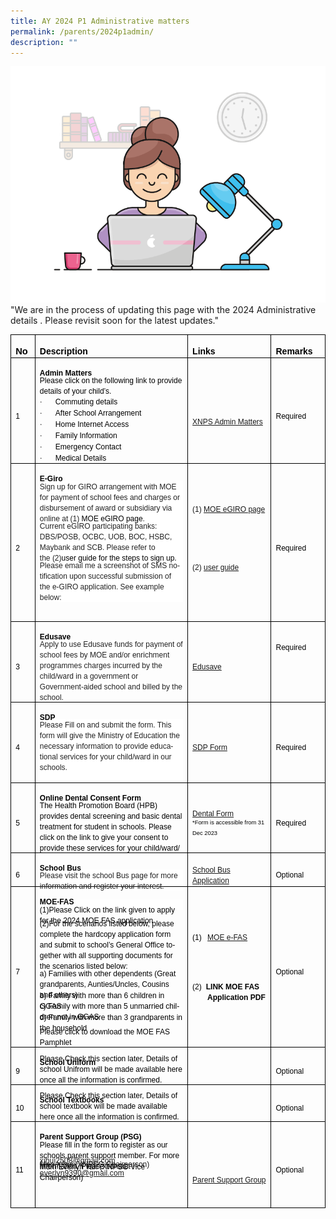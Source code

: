 ```yaml
---
title: AY 2024 P1 Administrative matters
permalink: /parents/2024p1admin/
description: ""
---
```

![](/images/working.gif)
"We are in the process of updating this page with the 2024 Administrative details . Please revisit soon for the latest updates."

<table class="MsoTableGrid" border="1" cellspacing="0" cellpadding="0" style="border-collapse:collapse;mso-table-layout-alt:fixed;border:none;
 mso-border-alt:solid windowtext .5pt;mso-yfti-tbllook:1184;mso-padding-alt:
 0cm 5.4pt 0cm 5.4pt"><tbody><tr style="mso-yfti-irow:0;mso-yfti-firstrow:yes;height:26.95pt"><td width="37" style="width:28.05pt;border:solid windowtext 1.0pt;mso-border-alt:
  solid windowtext .5pt;padding:0cm 5.4pt 0cm 5.4pt;height:26.95pt"><p class="MsoNormal" style="margin-bottom:0cm;line-height:normal"><b><span lang="EN-SG" style="font-size:11.0pt;font-family:&quot;Century Gothic&quot;,sans-serif;
  color:black;mso-themecolor:text1;mso-ansi-language:EN-SG">No</span></b></p></td><td width="580" style="width:434.85pt;border:solid windowtext 1.0pt;border-left:
  none;mso-border-left-alt:solid windowtext .5pt;mso-border-alt:solid windowtext .5pt;
  padding:0cm 5.4pt 0cm 5.4pt;height:26.95pt"><p class="MsoNormal" style="margin-bottom:0cm;line-height:normal"><b><span lang="EN-SG" style="font-family:&quot;Century Gothic&quot;,sans-serif;color:black;
  mso-themecolor:text1;mso-ansi-language:EN-SG">Description</span></b></p></td><td width="225" style="width:169.1pt;border:solid windowtext 1.0pt;border-left:
  none;mso-border-left-alt:solid windowtext .5pt;mso-border-alt:solid windowtext .5pt;
  padding:0cm 5.4pt 0cm 5.4pt;height:26.95pt"><p class="MsoNormal" style="margin-bottom:0cm;line-height:normal"><b><span lang="EN-SG" style="font-family:&quot;Century Gothic&quot;,sans-serif;color:black;
  mso-themecolor:text1;mso-ansi-language:EN-SG">Links</span></b></p></td><td width="117" style="width:87.5pt;border:solid windowtext 1.0pt;border-left:
  none;mso-border-left-alt:solid windowtext .5pt;mso-border-alt:solid windowtext .5pt;
  padding:0cm 5.4pt 0cm 5.4pt;height:26.95pt"><p class="MsoNormal" style="margin-bottom:0cm;line-height:normal"><b><span lang="EN-SG" style="font-family:&quot;Century Gothic&quot;,sans-serif;color:black;
  mso-themecolor:text1;mso-ansi-language:EN-SG">Remarks</span></b></p></td></tr><tr style="mso-yfti-irow:1;height:27.9pt"><td width="37" style="width:28.05pt;border:solid windowtext 1.0pt;border-top:
  none;mso-border-top-alt:solid windowtext .5pt;mso-border-alt:solid windowtext .5pt;
  padding:0cm 5.4pt 0cm 5.4pt;height:27.9pt"><p class="MsoNormal" style="margin-bottom:0cm;line-height:normal"><span lang="EN-SG" style="font-size:9.0pt;font-family:&quot;Century Gothic&quot;,sans-serif;
  color:black;mso-themecolor:text1;mso-ansi-language:EN-SG">1</span></p></td><td width="580" style="width:434.85pt;border-top:none;border-left:none;
  border-bottom:solid windowtext 1.0pt;border-right:solid windowtext 1.0pt;
  mso-border-top-alt:solid windowtext .5pt;mso-border-left-alt:solid windowtext .5pt;
  mso-border-alt:solid windowtext .5pt;padding:0cm 5.4pt 0cm 5.4pt;height:27.9pt"><p class="MsoNormal" style="margin-bottom:-0.5cm;line-height:normal"><b><span lang="EN-SG" style="font-size:9.0pt;font-family:&quot;Century Gothic&quot;,sans-serif;
  color:black;mso-themecolor:text1;mso-ansi-language:EN-SG">Admin Matters</span></b></p><p class="MsoNormal" style="margin-bottom:0cm;line-height:normal"><span lang="EN-SG" style="font-size:9.0pt;font-family:&quot;Century Gothic&quot;,sans-serif;
  color:black;mso-themecolor:text1;mso-ansi-language:EN-SG">Please click on the following link to provide details of your child’s.</span></p><p class="MsoListParagraphCxSpFirst" style="margin-top:0cm;margin-right:0cm;
  margin-bottom:0cm;margin-left:18.0pt;mso-add-space:auto;text-indent:-18.0pt;
  line-height:normal;mso-list:l1 level1 lfo2"><span lang="EN-SG" style="font-size:9.0pt;font-family:Symbol;mso-fareast-font-family:
  Symbol;mso-bidi-font-family:Symbol;color:black;mso-themecolor:text1;
  mso-ansi-language:EN-SG"><span style="mso-list:Ignore">·<span style="font:7.0pt &quot;Times New Roman&quot;">&nbsp;&nbsp;&nbsp;&nbsp;&nbsp;&nbsp;&nbsp;&nbsp; </span></span></span><span lang="EN-SG" style="font-size:9.0pt;
  font-family:&quot;Century Gothic&quot;,sans-serif;color:black;mso-themecolor:text1;
  mso-ansi-language:EN-SG">Commuting details</span></p><p class="MsoListParagraphCxSpMiddle" style="margin-top:0cm;margin-right:0cm;
  margin-bottom:0cm;margin-left:18.0pt;mso-add-space:auto;text-indent:-18.0pt;
  line-height:normal;mso-list:l1 level1 lfo2"><span lang="EN-SG" style="font-size:9.0pt;font-family:Symbol;mso-fareast-font-family:
  Symbol;mso-bidi-font-family:Symbol;color:black;mso-themecolor:text1;
  mso-ansi-language:EN-SG"><span style="mso-list:Ignore">·<span style="font:7.0pt &quot;Times New Roman&quot;">&nbsp;&nbsp;&nbsp;&nbsp;&nbsp;&nbsp;&nbsp;&nbsp; </span></span></span><span lang="EN-SG" style="font-size:9.0pt;
  font-family:&quot;Century Gothic&quot;,sans-serif;color:black;mso-themecolor:text1;
  mso-ansi-language:EN-SG">After School Arrangement</span></p><p class="MsoListParagraphCxSpMiddle" style="margin-top:0cm;margin-right:0cm;
  margin-bottom:0cm;margin-left:18.0pt;mso-add-space:auto;text-indent:-18.0pt;
  line-height:normal;mso-list:l1 level1 lfo2"><span lang="EN-SG" style="font-size:9.0pt;font-family:Symbol;mso-fareast-font-family:
  Symbol;mso-bidi-font-family:Symbol;color:black;mso-themecolor:text1;
  mso-ansi-language:EN-SG"><span style="mso-list:Ignore">·<span style="font:7.0pt &quot;Times New Roman&quot;">&nbsp;&nbsp;&nbsp;&nbsp;&nbsp;&nbsp;&nbsp;&nbsp; </span></span></span><span lang="EN-SG" style="font-size:9.0pt;
  font-family:&quot;Century Gothic&quot;,sans-serif;color:black;mso-themecolor:text1;
  mso-ansi-language:EN-SG">Home Internet Access</span></p><p class="MsoListParagraphCxSpMiddle" style="margin-top:0cm;margin-right:0cm;
  margin-bottom:0cm;margin-left:18.0pt;mso-add-space:auto;text-indent:-18.0pt;
  line-height:normal;mso-list:l1 level1 lfo2"><span lang="EN-SG" style="font-size:9.0pt;font-family:Symbol;mso-fareast-font-family:
  Symbol;mso-bidi-font-family:Symbol;color:black;mso-themecolor:text1;
  mso-ansi-language:EN-SG"><span style="mso-list:Ignore">·<span style="font:7.0pt &quot;Times New Roman&quot;">&nbsp;&nbsp;&nbsp;&nbsp;&nbsp;&nbsp;&nbsp;&nbsp; </span></span></span><span lang="EN-SG" style="font-size:9.0pt;
  font-family:&quot;Century Gothic&quot;,sans-serif;color:black;mso-themecolor:text1;
  mso-ansi-language:EN-SG">Family Information</span></p><p class="MsoListParagraphCxSpMiddle" style="margin-top:0cm;margin-right:0cm;
  margin-bottom:0cm;margin-left:18.0pt;mso-add-space:auto;text-indent:-18.0pt;
  line-height:normal;mso-list:l1 level1 lfo2"><span lang="EN-SG" style="font-size:9.0pt;font-family:Symbol;mso-fareast-font-family:
  Symbol;mso-bidi-font-family:Symbol;color:black;mso-themecolor:text1;
  mso-ansi-language:EN-SG"><span style="mso-list:Ignore">·<span style="font:7.0pt &quot;Times New Roman&quot;">&nbsp;&nbsp;&nbsp;&nbsp;&nbsp;&nbsp;&nbsp;&nbsp; </span></span></span><span lang="EN-SG" style="font-size:9.0pt;
  font-family:&quot;Century Gothic&quot;,sans-serif;color:black;mso-themecolor:text1;
  mso-ansi-language:EN-SG">Emergency Contact</span></p><p class="MsoListParagraphCxSpLast" style="margin-top:0cm;margin-right:0cm;
  margin-bottom:0cm;margin-left:18.0pt;mso-add-space:auto;text-indent:-18.0pt;
  line-height:normal;mso-list:l1 level1 lfo2"><span lang="EN-SG" style="font-size:9.0pt;font-family:Symbol;mso-fareast-font-family:
  Symbol;mso-bidi-font-family:Symbol;color:black;mso-themecolor:text1;
  mso-ansi-language:EN-SG;mso-bidi-font-weight:bold"><span style="mso-list:
  Ignore">·<span style="font:7.0pt &quot;Times New Roman&quot;">&nbsp;&nbsp;&nbsp;&nbsp;&nbsp;&nbsp;&nbsp;&nbsp; </span></span></span><span lang="EN-SG" style="font-size:9.0pt;
  font-family:&quot;Century Gothic&quot;,sans-serif;color:black;mso-themecolor:text1;
  mso-ansi-language:EN-SG">Medical Details<b></b></span></p></td><td width="225" style="width:169.1pt;border-top:none;border-left:none;
  border-bottom:solid windowtext 1.0pt;border-right:solid windowtext 1.0pt;
  mso-border-top-alt:solid windowtext .5pt;mso-border-left-alt:solid windowtext .5pt;
  mso-border-alt:solid windowtext .5pt;padding:0cm 5.4pt 0cm 5.4pt;height:27.9pt"><p class="MsoNormal" style="margin-bottom:-0.5cm;line-height:normal"><span style="font-size:9.0pt;font-family:&quot;Century Gothic&quot;,sans-serif"><a href="https://go.gov.sg/xnpsdataform2024">XNPS Admin Matters</a></span></p></td><td width="117" style="width:87.5pt;border-top:none;border-left:none;
  border-bottom:solid windowtext 1.0pt;border-right:solid windowtext 1.0pt;
  mso-border-top-alt:solid windowtext .5pt;mso-border-left-alt:solid windowtext .5pt;
  mso-border-alt:solid windowtext .5pt;padding:0cm 5.4pt 0cm 5.4pt;height:27.9pt"><p class="MsoNormal" style="margin-bottom:0cm;line-height:normal"><span lang="EN-SG" style="font-size:9.0pt;font-family:&quot;Century Gothic&quot;,sans-serif;
  color:black;mso-themecolor:text1;mso-ansi-language:EN-SG">Required</span></p></td></tr><tr style="mso-yfti-irow:2;height:27.9pt"><td width="37" style="width:28.05pt;border:solid windowtext 1.0pt;border-top:
  none;mso-border-top-alt:solid windowtext .5pt;mso-border-alt:solid windowtext .5pt;
  padding:0cm 5.4pt 0cm 5.4pt;height:27.9pt"><p class="MsoNormal" style="margin-bottom:0cm;line-height:normal"><span lang="EN-SG" style="font-size:9.0pt;font-family:&quot;Century Gothic&quot;,sans-serif;
  color:black;mso-themecolor:text1;mso-ansi-language:EN-SG">2</span></p></td><td width="580" style="width:434.85pt;border-top:none;border-left:none;
  border-bottom:solid windowtext 1.0pt;border-right:solid windowtext 1.0pt;
  mso-border-top-alt:solid windowtext .5pt;mso-border-left-alt:solid windowtext .5pt;
  mso-border-alt:solid windowtext .5pt;padding:0cm 5.4pt 0cm 5.4pt;height:27.9pt"><p class="MsoNormal" style="margin-bottom:-0.5cm;line-height:normal"><b><span lang="EN-SG" style="font-size:9.0pt;font-family:&quot;Century Gothic&quot;,sans-serif;
  color:black;mso-themecolor:text1;mso-ansi-language:EN-SG">E-Giro</span></b></p><p class="MsoNormal" style="margin-bottom:-0.5cm;line-height:normal;background:
  white"><span lang="EN-SG" style="font-size:9.0pt;font-family:&quot;Century Gothic&quot;,sans-serif;
  mso-bidi-font-family:Calibri;color:#222222;mso-ansi-language:EN-SG">Sign up for GIRO arrangement with MOE for payment of school fees and charges or disbursement of award or subsidiary via online at (1)&nbsp;</span><span lang="EN-SG" style="font-size:9.0pt;font-family:&quot;Century Gothic&quot;,sans-serif;
  mso-bidi-font-family:Calibri;color:black;mso-color-alt:windowtext;mso-ansi-language:
  EN-SG">MOE eGIRO page</span><span lang="EN-SG" style="font-size:9.0pt;
  font-family:&quot;Century Gothic&quot;,sans-serif;mso-bidi-font-family:Calibri;
  color:#222222;mso-ansi-language:EN-SG">.</span><span style="font-size:9.0pt;
  font-family:&quot;Century Gothic&quot;,sans-serif;mso-bidi-font-family:Calibri;
  color:#222222"></span></p><p class="MsoNormal" style="margin-bottom:-0.5cm;line-height:normal;background:
  white"><span lang="EN-SG" style="font-size:9.0pt;font-family:&quot;Century Gothic&quot;,sans-serif;
  mso-bidi-font-family:Calibri;color:#222222;mso-ansi-language:EN-SG">Current eGIRO participating banks: DBS/POSB, OCBC, UOB, BOC, HSBC, Maybank and SCB. Please refer to the&nbsp;(2)</span><span lang="EN-SG" style="font-size:9.0pt;
  font-family:&quot;Century Gothic&quot;,sans-serif;mso-bidi-font-family:Calibri;
  color:black;mso-color-alt:windowtext;mso-ansi-language:EN-SG">user guide</span><span lang="EN-SG" style="font-size:9.0pt;font-family:&quot;Century Gothic&quot;,sans-serif;
  mso-bidi-font-family:Calibri;color:#222222;mso-ansi-language:EN-SG">&nbsp;</span><span lang="EN-SG" style="font-size:9.0pt;font-family:&quot;Century Gothic&quot;,sans-serif;
  mso-bidi-font-family:Calibri;color:black;mso-ansi-language:EN-SG">for the steps to sign up.</span><span style="font-size:9.0pt;font-family:&quot;Century Gothic&quot;,sans-serif;
  mso-bidi-font-family:Calibri;color:#222222"></span></p><p class="MsoNormal" style="margin-bottom:0cm;line-height:normal;background:
  white"><span lang="EN-SG" style="font-size:9.0pt;font-family:&quot;Century Gothic&quot;,sans-serif;
  mso-bidi-font-family:Calibri;color:#222222;mso-ansi-language:EN-SG">Please email me a screenshot of SMS notification upon successful submission of the e-GIRO application. See example below:</span><span style="font-size:9.0pt;
  font-family:&quot;Century Gothic&quot;,sans-serif;mso-bidi-font-family:Calibri;
  color:#222222"></span></p><p class="MsoNormal" style="margin-bottom:0cm;line-height:normal"><b><span lang="EN-SG" style="font-size:9.0pt;font-family:&quot;Century Gothic&quot;,sans-serif;
  color:black;mso-themecolor:text1;mso-ansi-language:EN-SG">&nbsp;</span></b></p></td><td width="225" style="width:169.1pt;border-top:none;border-left:none;
  border-bottom:solid windowtext 1.0pt;border-right:solid windowtext 1.0pt;
  mso-border-top-alt:solid windowtext .5pt;mso-border-left-alt:solid windowtext .5pt;
  mso-border-alt:solid windowtext .5pt;padding:0cm 5.4pt 0cm 5.4pt;height:27.9pt"><p class="MsoNormal" style="margin-bottom:0cm;line-height:normal"><span style="font-size:9.0pt;font-family:&quot;Century Gothic&quot;,sans-serif">(1) </span><span class="MsoHyperlink"><a href="https://www.moe.gov.sg/financial-matters/fees/egiro" target="_blank"><span style="font-size:9.0pt;font-family:&quot;Century Gothic&quot;,sans-serif">MOE eGIRO page</span></a></span><span class="MsoHyperlink"><span style="font-size:9.0pt;
  font-family:&quot;Century Gothic&quot;,sans-serif"></span></span></p><p class="MsoNormal" style="margin-bottom:0cm;line-height:normal"><span lang="EN-SG" style="font-size:9.0pt;font-family:&quot;Century Gothic&quot;,sans-serif;
  mso-bidi-font-family:Calibri;color:#222222;mso-ansi-language:EN-SG">&nbsp;</span></p><p class="MsoNormal" style="margin-bottom:0cm;line-height:normal"><span lang="EN-SG" style="font-size:9.0pt;font-family:&quot;Century Gothic&quot;,sans-serif;
  mso-bidi-font-family:Calibri;color:#222222;mso-ansi-language:EN-SG">&nbsp;</span></p><p class="MsoNormal" style="margin-bottom:cm;line-height:normal"><span style="font-size:9.0pt;font-family:&quot;Century Gothic&quot;,sans-serif">(2) </span><span class="MsoHyperlink"><a href="https://www.moe.gov.sg/-/media/files/financial-matters/fees/egiro/egiro_user_guide.pdf" target="_blank"><span style="font-size:9.0pt;font-family:&quot;Century Gothic&quot;,sans-serif">user guide</span></a></span><span class="MsoHyperlink"><span lang="EN-SG" style="font-size:9.0pt;font-family:&quot;Century Gothic&quot;,sans-serif;mso-bidi-font-family:
  Calibri;color:#21873A;mso-ansi-language:EN-SG"></span></span></p><p class="MsoNormal" style="margin-bottom:0cm;line-height:normal"><span lang="EN-SG" style="font-size:9.0pt;font-family:&quot;Century Gothic&quot;,sans-serif;
  color:black;mso-themecolor:text1;mso-ansi-language:EN-SG">&nbsp;</span></p></td><td width="117" style="width:87.5pt;border-top:none;border-left:none;
  border-bottom:solid windowtext 1.0pt;border-right:solid windowtext 1.0pt;
  mso-border-top-alt:solid windowtext .5pt;mso-border-left-alt:solid windowtext .5pt;
  mso-border-alt:solid windowtext .5pt;padding:0cm 5.4pt 0cm 5.4pt;height:27.9pt"><p class="MsoNormal" style="margin-bottom:0cm;line-height:normal"><span lang="EN-SG" style="font-size:9.0pt;font-family:&quot;Century Gothic&quot;,sans-serif;
  color:black;mso-themecolor:text1;mso-ansi-language:EN-SG">Required</span></p></td></tr><tr style="mso-yfti-irow:3;height:27.9pt"><td width="37" style="width:28.05pt;border:solid windowtext 1.0pt;border-top:
  none;mso-border-top-alt:solid windowtext .5pt;mso-border-alt:solid windowtext .5pt;
  padding:0cm 5.4pt 0cm 5.4pt;height:27.9pt"><p class="MsoNormal" style="margin-bottom:0cm;line-height:normal"><span lang="EN-SG" style="font-size:9.0pt;font-family:&quot;Century Gothic&quot;,sans-serif;
  color:black;mso-themecolor:text1;mso-ansi-language:EN-SG">3</span></p></td><td width="580" style="width:434.85pt;border-top:none;border-left:none;
  border-bottom:solid windowtext 1.0pt;border-right:solid windowtext 1.0pt;
  mso-border-top-alt:solid windowtext .5pt;mso-border-left-alt:solid windowtext .5pt;
  mso-border-alt:solid windowtext .5pt;padding:0cm 5.4pt 0cm 5.4pt;height:27.9pt"><p class="MsoNormal" style="margin-bottom:-0.5cm;line-height:normal"><b><span lang="EN-SG" style="font-size:9.0pt;font-family:&quot;Century Gothic&quot;,sans-serif;
  color:black;mso-themecolor:text1;mso-ansi-language:EN-SG">Edusave</span></b></p><p class="MsoNormal" style="margin-bottom:0cm;line-height:normal"><span style="font-size:9.0pt;font-family:&quot;Century Gothic&quot;,sans-serif;mso-bidi-font-family:
  Calibri;color:#222222;background:white">Apply to use Edusave funds for payment of school fees by MOE and/or enrichment programmes charges incurred by the child/ward in a government or Government-aided school and billed by the school.</span><b><span lang="EN-SG" style="font-size:9.0pt;font-family:
  &quot;Century Gothic&quot;,sans-serif;color:black;mso-themecolor:text1;mso-ansi-language:
  EN-SG"></span></b></p></td><td width="225" style="width:169.1pt;border-top:none;border-left:none;
  border-bottom:solid windowtext 1.0pt;border-right:solid windowtext 1.0pt;
  mso-border-top-alt:solid windowtext .5pt;mso-border-left-alt:solid windowtext .5pt;
  mso-border-alt:solid windowtext .5pt;padding:0cm 5.4pt 0cm 5.4pt;height:27.9pt"><p class="MsoNormal" style="margin-bottom:0cm;line-height:normal"><span lang="EN-SG" style="font-size:9.0pt;font-family:&quot;Century Gothic&quot;,sans-serif;
  color:black;mso-themecolor:text1;mso-ansi-language:EN-SG"><a href="https://form.gov.sg/#!/5be24a1bb3f842000fdc4e59">Edusave</a></span></p></td><td width="117" style="width:87.5pt;border-top:none;border-left:none;
  border-bottom:solid windowtext 1.0pt;border-right:solid windowtext 1.0pt;
  mso-border-top-alt:solid windowtext .5pt;mso-border-left-alt:solid windowtext .5pt;
  mso-border-alt:solid windowtext .5pt;padding:-0cm 5.4pt 0cm 5.4pt;height:27.9pt"><p class="MsoNormal" style="margin-bottom:0cm;line-height:normal"><span lang="EN-SG" style="font-size:9.0pt;font-family:&quot;Century Gothic&quot;,sans-serif;
  color:black;mso-themecolor:text1;mso-ansi-language:EN-SG">Required</span></p><p class="MsoNormal" style="margin-bottom:0cm;line-height:normal"><span lang="EN-SG" style="font-size:9.0pt;font-family:&quot;Century Gothic&quot;,sans-serif;
  color:black;mso-themecolor:text1;mso-ansi-language:EN-SG">&nbsp;</span></p><p class="MsoNormal" style="margin-bottom:0cm;line-height:normal"><span lang="EN-SG" style="font-size:9.0pt;font-family:&quot;Century Gothic&quot;,sans-serif;
  color:black;mso-themecolor:text1;mso-ansi-language:EN-SG">&nbsp;</span></p></td></tr><tr style="mso-yfti-irow:4;height:27.9pt"><td width="37" style="width:28.05pt;border:solid windowtext 1.0pt;border-top:
  none;mso-border-top-alt:solid windowtext .5pt;mso-border-alt:solid windowtext .5pt;
  padding:0cm 5.4pt 0cm 5.4pt;height:27.9pt"><p class="MsoNormal" style="margin-bottom:0cm;line-height:normal"><span lang="EN-SG" style="font-size:9.0pt;font-family:&quot;Century Gothic&quot;,sans-serif;
  color:black;mso-themecolor:text1;mso-ansi-language:EN-SG">4</span></p></td><td width="580" style="width:434.85pt;border-top:none;border-left:none;
  border-bottom:solid windowtext 1.0pt;border-right:solid windowtext 1.0pt;
  mso-border-top-alt:solid windowtext .5pt;mso-border-left-alt:solid windowtext .5pt;
  mso-border-alt:solid windowtext .5pt;padding:0cm 5.4pt 0cm 5.4pt;height:27.9pt"><p class="MsoNormal" style="margin-bottom:-0.5cm;line-height:normal"><b><span lang="EN-SG" style="font-size:9.0pt;font-family:&quot;Century Gothic&quot;,sans-serif;
  color:black;mso-themecolor:text1;mso-ansi-language:EN-SG">SDP</span></b></p><p class="MsoNormal" style="margin-bottom:0cm;line-height:normal;background:
  white"><span lang="EN-SG" style="font-size:9.0pt;font-family:&quot;Century Gothic&quot;,sans-serif;
  mso-bidi-font-family:Calibri;color:#222222;mso-ansi-language:EN-SG">Please Fill on and submit the form. This form will give the Ministry of Education the necessary information to provide educational services for your child/ward in our schools.<br style="mso-special-character:line-break"><br style="mso-special-character:line-break"></span></p></td><td width="225" style="width:169.1pt;border-top:none;border-left:none;
  border-bottom:solid windowtext 1.0pt;border-right:solid windowtext 1.0pt;
  mso-border-top-alt:solid windowtext .5pt;mso-border-left-alt:solid windowtext .5pt;
  mso-border-alt:solid windowtext .5pt;padding:0cm 5.4pt 0cm 5.4pt;height:27.9pt"><p class="MsoNormal" style="margin-bottom:0cm;line-height:normal"><span lang="EN-SG" style="font-size:9.0pt;font-family:&quot;Century Gothic&quot;,sans-serif;
  color:black;mso-themecolor:text1;mso-ansi-language:EN-SG"><a href="https://pg.moe.edu.sg/forms/sdf">SDP Form</a></span></p></td><td width="117" style="width:87.5pt;border-top:none;border-left:none;
  border-bottom:solid windowtext 1.0pt;border-right:solid windowtext 1.0pt;
  mso-border-top-alt:solid windowtext .5pt;mso-border-left-alt:solid windowtext .5pt;
  mso-border-alt:solid windowtext .5pt;padding:0cm 5.4pt 0cm 5.4pt;height:27.9pt"><p class="MsoNormal" style="margin-bottom:0cm;line-height:normal"><span lang="EN-SG" style="font-size:9.0pt;font-family:&quot;Century Gothic&quot;,sans-serif;
  color:black;mso-themecolor:text1;mso-ansi-language:EN-SG">Required</span></p></td></tr><tr style="mso-yfti-irow:5;height:27.9pt"><td width="37" style="width:28.05pt;border:solid windowtext 1.0pt;border-top:
  none;mso-border-top-alt:solid windowtext .5pt;mso-border-alt:solid windowtext .5pt;
  padding:0cm 5.4pt 0cm 5.4pt;height:27.9pt"><p class="MsoNormal" style="margin-bottom:0cm;line-height:normal"><span lang="EN-SG" style="font-size:9.0pt;font-family:&quot;Century Gothic&quot;,sans-serif;
  color:black;mso-themecolor:text1;mso-ansi-language:EN-SG">5</span></p></td><td width="580" style="width:434.85pt;border-top:none;border-left:none;
  border-bottom:solid windowtext 1.0pt;border-right:solid windowtext 1.0pt;
  mso-border-top-alt:solid windowtext .5pt;mso-border-left-alt:solid windowtext .5pt;
  mso-border-alt:solid windowtext .5pt;padding:0cm 5.4pt 0cm 5.4pt;height:27.9pt"><p class="MsoNormal" style="margin-bottom:-0.5cm;line-height:normal"><b><span lang="EN-SG" style="font-size:9.0pt;font-family:&quot;Century Gothic&quot;,sans-serif;
  color:black;mso-themecolor:text1;mso-ansi-language:EN-SG">Online Dental Consent Form</span></b></p><p class="MsoNormal" style="margin-bottom:0cm;line-height:normal"><span lang="EN-SG" style="font-size:9.0pt;font-family:&quot;Century Gothic&quot;,sans-serif;
  color:black;mso-themecolor:text1;mso-ansi-language:EN-SG">The Health Promotion Board (HPB) provides dental screening and basic dental treatment for student in schools. Please click on the link to give your consent to provide these services for your child/ward/</span></p></td><td width="225" style="width:169.1pt;border-top:none;border-left:none;
  border-bottom:solid windowtext 1.0pt;border-right:solid windowtext 1.0pt;
  mso-border-top-alt:solid windowtext .5pt;mso-border-left-alt:solid windowtext .5pt;
  mso-border-alt:solid windowtext .5pt;padding:0cm 5.4pt 0cm 5.4pt;height:27.9pt"><p class="MsoNormal" style="margin-bottom:-0.5cm;line-height:normal"><span lang="EN-SG" style="font-size:9.0pt;font-family:&quot;Century Gothic&quot;,sans-serif;
  color:black;mso-themecolor:text1;mso-ansi-language:EN-SG"><a href="https://go.gov.sg/hpb-ccp">Dental Form</a></span></p><p class="MsoNormal" style="margin-bottom:0cm;line-height:normal"><span lang="EN-SG" style="font-size:7.0pt;font-family:&quot;Century Gothic&quot;,sans-serif;
  color:black;mso-themecolor:text1;mso-ansi-language:EN-SG">*Form is accessible from 31 Dec 2023</span><span lang="EN-SG" style="font-size:9.0pt;
  font-family:&quot;Century Gothic&quot;,sans-serif;color:black;mso-themecolor:text1;
  mso-ansi-language:EN-SG"></span></p></td><td width="117" style="width:87.5pt;border-top:none;border-left:none;
  border-bottom:solid windowtext 1.0pt;border-right:solid windowtext 1.0pt;
  mso-border-top-alt:solid windowtext .5pt;mso-border-left-alt:solid windowtext .5pt;
  mso-border-alt:solid windowtext .5pt;padding:0cm 5.4pt 0cm 5.4pt;height:27.9pt"><p class="MsoNormal" style="margin-bottom:0cm;line-height:normal"><span lang="EN-SG" style="font-size:9.0pt;font-family:&quot;Century Gothic&quot;,sans-serif;
  color:black;mso-themecolor:text1;mso-ansi-language:EN-SG">Required</span></p></td></tr><tr style="mso-yfti-irow:6;height:26.95pt"><td width="37" style="width:28.05pt;border:solid windowtext 1.0pt;border-top:
  none;mso-border-top-alt:solid windowtext .5pt;mso-border-alt:solid windowtext .5pt;
  padding:0cm 5.4pt 0cm 5.4pt;height:26.95pt"><p class="MsoNormal" style="margin-bottom:0cm;line-height:normal"><span lang="EN-SG" style="font-size:9.0pt;font-family:&quot;Century Gothic&quot;,sans-serif;
  color:black;mso-themecolor:text1;mso-ansi-language:EN-SG">6</span></p></td><td width="580" style="width:434.85pt;border-top:none;border-left:none;
  border-bottom:solid windowtext 1.0pt;border-right:solid windowtext 1.0pt;
  mso-border-top-alt:solid windowtext .5pt;mso-border-left-alt:solid windowtext .5pt;
  mso-border-alt:solid windowtext .5pt;padding:0cm 5.4pt 0cm 5.4pt;height:26.95pt"><p class="MsoNormal" style="margin-bottom:-0.5cm;line-height:normal"><b><span lang="EN-SG" style="font-size:9.0pt;font-family:&quot;Century Gothic&quot;,sans-serif;
  color:black;mso-themecolor:text1;mso-ansi-language:EN-SG">School Bus</span></b></p><p class="MsoNormal" style="margin-bottom:0cm;line-height:normal;background:
  white"><span lang="EN-SG" style="font-size:9.0pt;font-family:&quot;Century Gothic&quot;,sans-serif;
  mso-bidi-font-family:Calibri;color:#222222;mso-ansi-language:EN-SG">Please visit the school Bus page for more information and register your interest.</span></p><p class="MsoNormal" style="margin-bottom:-1cm;line-height:normal;background:
  white"><span lang="EN-SG" style="font-size:9.0pt;font-family:&quot;Century Gothic&quot;,sans-serif;
  color:black;mso-themecolor:text1;mso-ansi-language:EN-SG">&nbsp;</span></p></td><td width="225" style="width:169.1pt;border-top:none;border-left:none;
  border-bottom:solid windowtext 1.0pt;border-right:solid windowtext 1.0pt;
  mso-border-top-alt:solid windowtext .5pt;mso-border-left-alt:solid windowtext .5pt;
  mso-border-alt:solid windowtext .5pt;padding:0cm 5.4pt 0cm 5.4pt;height:26.95pt"><p class="MsoNormal" style="margin-bottom:0cm;line-height:normal"><span style="font-size:9.0pt;font-family:&quot;Century Gothic&quot;,sans-serif"><a href="https://www.xingnanpri.moe.edu.sg/parents/schoolbus/"><span lang="EN-SG" style="mso-ansi-language:EN-SG">School Bus Application</span></a></span><span lang="EN-SG" style="font-size:9.0pt;font-family:&quot;Century Gothic&quot;,sans-serif;
  color:black;mso-themecolor:text1;mso-ansi-language:EN-SG"></span></p></td><td width="117" style="width:87.5pt;border-top:none;border-left:none;
  border-bottom:solid windowtext 1.0pt;border-right:solid windowtext 1.0pt;
  mso-border-top-alt:solid windowtext .5pt;mso-border-left-alt:solid windowtext .5pt;
  mso-border-alt:solid windowtext .5pt;padding:0cm 5.4pt 0cm 5.4pt;height:26.95pt"><p class="MsoNormal" style="margin-bottom:0cm;line-height:normal"><span lang="EN-SG" style="font-size:9.0pt;font-family:&quot;Century Gothic&quot;,sans-serif;
  color:black;mso-themecolor:text1;mso-ansi-language:EN-SG">Optional</span></p></td></tr><tr style="mso-yfti-irow:7;height:27.9pt"><td width="37" style="width:28.05pt;border:solid windowtext 1.0pt;border-top:
  none;mso-border-top-alt:solid windowtext .5pt;mso-border-alt:solid windowtext .5pt;
  padding:0cm 5.4pt 0cm 5.4pt;height:27.9pt"><p class="MsoNormal" style="margin-bottom:0cm;line-height:normal"><span lang="EN-SG" style="font-size:9.0pt;font-family:&quot;Century Gothic&quot;,sans-serif;
  color:black;mso-themecolor:text1;mso-ansi-language:EN-SG">7</span></p></td><td width="580" style="width:434.85pt;border-top:none;border-left:none;
  border-bottom:solid windowtext 1.0pt;border-right:solid windowtext 1.0pt;
  mso-border-top-alt:solid windowtext .5pt;mso-border-left-alt:solid windowtext .5pt;
  mso-border-alt:solid windowtext .5pt;padding:0cm 5.4pt 0cm 5.4pt;height:27.9pt"><p class="MsoNormal" style="margin-bottom:-0.5cm;line-height:normal"><b><span lang="EN-SG" style="font-size:9.0pt;font-family:&quot;Century Gothic&quot;,sans-serif;
  color:black;mso-themecolor:text1;mso-ansi-language:EN-SG">MOE-FAS</span></b></p><p class="MsoNormal" style="margin-bottom:-1.5cm;line-height:normal"><span lang="EN-SG" style="font-size:9.0pt;font-family:&quot;Century Gothic&quot;,sans-serif;
  color:black;mso-themecolor:text1;mso-ansi-language:EN-SG">(1)Please Click on the link given to apply for the 2024 MOE FAS application</span></p><p class="MsoNormal" style="margin-bottom:0cm;line-height:normal"><span lang="EN-SG" style="font-size:9.0pt;font-family:&quot;Century Gothic&quot;,sans-serif;
  color:black;mso-themecolor:text1;mso-ansi-language:EN-SG">&nbsp;</span></p><p class="MsoNormal" style="margin-bottom:-0.5cm;line-height:normal"><span lang="EN-SG" style="font-size:9.0pt;font-family:&quot;Century Gothic&quot;,sans-serif;
  color:black;mso-themecolor:text1;mso-ansi-language:EN-SG">(2)For the scenarios listed below, please complete the hardcopy application form and submit to school’s General Office together with all supporting documents for the scenarios listed below:</span></p><p class="MsoNormal" style="margin-bottom:-0.8cm;line-height:normal"><span lang="EN-SG" style="font-size:9.0pt;font-family:&quot;Century Gothic&quot;,sans-serif;
  color:black;mso-themecolor:text1;mso-ansi-language:EN-SG">a) Families with other dependents (Great grandparents, Aunties/Uncles, Cousins and others)</span></p><p class="MsoNormal" style="margin-bottom:-0.8cm;line-height:normal"><span lang="EN-SG" style="font-size:9.0pt;font-family:&quot;Century Gothic&quot;,sans-serif;
  color:black;mso-themecolor:text1;mso-ansi-language:EN-SG">b) Family with more than 6 children in GGAS</span></p><p class="MsoNormal" style="margin-bottom:-0.8cm;line-height:normal"><span lang="EN-SG" style="font-size:9.0pt;font-family:&quot;Century Gothic&quot;,sans-serif;
  color:black;mso-themecolor:text1;mso-ansi-language:EN-SG">c) Family with more than 5 unmarried children not in GGAS</span></p><p class="MsoNormal" style="margin-bottom:-1.5cm;line-height:normal"><span lang="EN-SG" style="font-size:9.0pt;font-family:&quot;Century Gothic&quot;,sans-serif;
  color:black;mso-themecolor:text1;mso-ansi-language:EN-SG">d) Family with more than 3 grandparents in the household</span></p><p class="MsoNormal" style="margin-bottom:0cm;line-height:normal"><span lang="EN-SG" style="font-size:9.0pt;font-family:&quot;Century Gothic&quot;,sans-serif;
  color:black;mso-themecolor:text1;mso-ansi-language:EN-SG">&nbsp;</span></p><p class="MsoNormal" style="margin-bottom:0cm;line-height:normal"><span lang="EN-SG" style="font-size:9.0pt;font-family:&quot;Century Gothic&quot;,sans-serif;
  color:black;mso-themecolor:text1;mso-ansi-language:EN-SG">Please click to download the MOE FAS Pamphlet<b></b></span></p></td><td width="225" style="width:169.1pt;border-top:none;border-left:none;
  border-bottom:solid windowtext 1.0pt;border-right:solid windowtext 1.0pt;
  mso-border-top-alt:solid windowtext .5pt;mso-border-left-alt:solid windowtext .5pt;
  mso-border-alt:solid windowtext .5pt;padding:0cm 5.4pt 0cm 5.4pt;height:27.9pt"><p class="MsoListParagraph" style="margin-top:0cm;margin-right:0cm;margin-bottom:
  0cm;margin-left:18.0pt;mso-add-space:auto;text-indent:-18.0pt;line-height:
  normal;mso-list:l0 level1 lfo1"><span lang="EN-SG" style="font-size:9.0pt;font-family:&quot;Century Gothic&quot;,sans-serif;mso-fareast-font-family:
  &quot;Century Gothic&quot;;mso-bidi-font-family:&quot;Century Gothic&quot;;color:black;
  mso-themecolor:text1;mso-ansi-language:EN-SG"><span style="mso-list:Ignore">(1)<span style="font:7.0pt &quot;Times New Roman&quot;">&nbsp;&nbsp;&nbsp; </span></span></span><span class="MsoHyperlink"><a href="https://go.gov.sg/moe-efas"><span style="font-size:9.0pt;font-family:&quot;Century Gothic&quot;,sans-serif">MOE e-FAS</span></a></span></p><p class="MsoNormal" style="margin-bottom:0cm;line-height:normal"><b><span lang="EN-SG" style="font-size:9.0pt;font-family:&quot;Century Gothic&quot;,sans-serif;
  color:black;mso-themecolor:text1;mso-ansi-language:EN-SG">&nbsp;</span></b></p><p class="MsoNormal" style="margin-bottom:0cm;line-height:normal"><b><span lang="EN-SG" style="font-size:9.0pt;font-family:&quot;Century Gothic&quot;,sans-serif;
  color:black;mso-themecolor:text1;mso-ansi-language:EN-SG">&nbsp;</span></b></p><p class="MsoListParagraph" style="margin-top:0cm;margin-right:0cm;margin-bottom:
  0cm;margin-left:18.0pt;mso-add-space:auto;text-indent:-18.0pt;line-height:
  normal;mso-list:l0 level1 lfo1"><span lang="EN-SG" style="font-size:9.0pt;font-family:&quot;Century Gothic&quot;,sans-serif;mso-fareast-font-family:
  &quot;Century Gothic&quot;;mso-bidi-font-family:&quot;Century Gothic&quot;;color:black;
  mso-themecolor:text1;mso-ansi-language:EN-SG"><span style="mso-list:Ignore">(2)<span style="font:7.0pt &quot;Times New Roman&quot;">&nbsp;&nbsp; </span></span></span><b><span lang="EN-SG" style="font-size:9.0pt;font-family:&quot;Century Gothic&quot;,sans-serif;
  color:black;mso-themecolor:text1;mso-ansi-language:EN-SG">LINK MOE FAS Application PDF</span></b><span lang="EN-SG" style="font-size:9.0pt;font-family:
  &quot;Century Gothic&quot;,sans-serif;color:black;mso-themecolor:text1;mso-ansi-language:
  EN-SG"></span></p></td><td width="117" style="width:87.5pt;border-top:none;border-left:none;
  border-bottom:solid windowtext 1.0pt;border-right:solid windowtext 1.0pt;
  mso-border-top-alt:solid windowtext .5pt;mso-border-left-alt:solid windowtext .5pt;
  mso-border-alt:solid windowtext .5pt;padding:0cm 5.4pt 0cm 5.4pt;height:27.9pt"><p class="MsoNormal" style="margin-bottom:0cm;line-height:normal"><span lang="EN-SG" style="font-size:9.0pt;font-family:&quot;Century Gothic&quot;,sans-serif;
  color:black;mso-themecolor:text1;mso-ansi-language:EN-SG">Optional</span></p></td></tr><tr style="mso-yfti-irow:8;height:26.95pt"><td width="37" style="width:28.05pt;border:solid windowtext 1.0pt;border-top:
  none;mso-border-top-alt:solid windowtext .5pt;mso-border-alt:solid windowtext .5pt;
  padding:0cm 5.4pt 0cm 5.4pt;height:26.95pt"><p class="MsoNormal" style="margin-bottom:0cm;line-height:normal"><span lang="EN-SG" style="font-size:9.0pt;font-family:&quot;Century Gothic&quot;,sans-serif;
  color:black;mso-themecolor:text1;mso-ansi-language:EN-SG">9</span></p></td><td width="580" style="width:434.85pt;border-top:none;border-left:none;
  border-bottom:solid windowtext 1.0pt;border-right:solid windowtext 1.0pt;
  mso-border-top-alt:solid windowtext .5pt;mso-border-left-alt:solid windowtext .5pt;
  mso-border-alt:solid windowtext .5pt;padding:0cm 5.4pt 0cm 5.4pt;height:26.95pt"><p class="MsoNormal" style="margin-bottom:0cm;line-height:normal"><b><span lang="EN-SG" style="font-size:9.0pt;font-family:&quot;Century Gothic&quot;,sans-serif;
  color:black;mso-themecolor:text1;mso-ansi-language:EN-SG">School Uniform</span></b></p><p class="MsoNormal" style="margin-bottom:-1.8cm;line-height:normal"><b><span lang="EN-SG" style="font-size:9.0pt;font-family:&quot;Century Gothic&quot;,sans-serif;
  color:black;mso-themecolor:text1;mso-ansi-language:EN-SG">&nbsp;</span></b></p><p class="MsoNormal" style="margin-bottom:0cm;line-height:normal"><span lang="EN-SG" style="font-size:9.0pt;font-family:&quot;Century Gothic&quot;,sans-serif;
  color:black;mso-themecolor:text1;mso-ansi-language:EN-SG">Please Check this section later, Details of school Unifrom will be made available here once all the information is confirmed.</span></p></td><td width="225" style="width:169.1pt;border-top:none;border-left:none;
  border-bottom:solid windowtext 1.0pt;border-right:solid windowtext 1.0pt;
  mso-border-top-alt:solid windowtext .5pt;mso-border-left-alt:solid windowtext .5pt;
  mso-border-alt:solid windowtext .5pt;padding:0cm 5.4pt 0cm 5.4pt;height:26.95pt"><p class="MsoNormal" style="margin-bottom:0cm;line-height:normal"><span lang="EN-SG" style="font-size:9.0pt;font-family:&quot;Century Gothic&quot;,sans-serif;
  color:black;mso-themecolor:text1;mso-ansi-language:EN-SG">&nbsp;</span></p></td><td width="117" style="width:87.5pt;border-top:none;border-left:none;
  border-bottom:solid windowtext 1.0pt;border-right:solid windowtext 1.0pt;
  mso-border-top-alt:solid windowtext .5pt;mso-border-left-alt:solid windowtext .5pt;
  mso-border-alt:solid windowtext .5pt;padding:0cm 5.4pt 0cm 5.4pt;height:26.95pt"><p class="MsoNormal" style="margin-bottom:0cm;line-height:normal"><span lang="EN-SG" style="font-size:9.0pt;font-family:&quot;Century Gothic&quot;,sans-serif;
  color:black;mso-themecolor:text1;mso-ansi-language:EN-SG">Optional</span></p></td></tr><tr style="mso-yfti-irow:9;height:26.95pt"><td width="37" style="width:28.05pt;border:solid windowtext 1.0pt;border-top:
  none;mso-border-top-alt:solid windowtext .5pt;mso-border-alt:solid windowtext .5pt;
  padding:0cm 5.4pt 0cm 5.4pt;height:26.95pt"><p class="MsoNormal" style="margin-bottom:0cm;line-height:normal"><span lang="EN-SG" style="font-size:9.0pt;font-family:&quot;Century Gothic&quot;,sans-serif;
  color:black;mso-themecolor:text1;mso-ansi-language:EN-SG">10</span></p></td><td width="580" style="width:434.85pt;border-top:none;border-left:none;
  border-bottom:solid windowtext 1.0pt;border-right:solid windowtext 1.0pt;
  mso-border-top-alt:solid windowtext .5pt;mso-border-left-alt:solid windowtext .5pt;
  mso-border-alt:solid windowtext .5pt;padding:0cm 5.4pt 0cm 5.4pt;height:26.95pt"><p class="MsoNormal" style="margin-bottom:0cm;line-height:normal"><b><span lang="EN-SG" style="font-size:9.0pt;font-family:&quot;Century Gothic&quot;,sans-serif;
  color:black;mso-themecolor:text1;mso-ansi-language:EN-SG">School Textbooks</span></b></p><p class="MsoNormal" style="margin-bottom:-1.8cm;line-height:normal"><b><span lang="EN-SG" style="font-size:9.0pt;font-family:&quot;Century Gothic&quot;,sans-serif;
  color:black;mso-themecolor:text1;mso-ansi-language:EN-SG">&nbsp;</span></b></p><p class="MsoNormal" style="margin-bottom:0cm;line-height:normal"><span lang="EN-SG" style="font-size:9.0pt;font-family:&quot;Century Gothic&quot;,sans-serif;
  color:black;mso-themecolor:text1;mso-ansi-language:EN-SG">Please Check this section later, Details of school textbook will be made available here once all the information is confirmed.</span></p></td><td width="225" style="width:169.1pt;border-top:none;border-left:none;
  border-bottom:solid windowtext 1.0pt;border-right:solid windowtext 1.0pt;
  mso-border-top-alt:solid windowtext .5pt;mso-border-left-alt:solid windowtext .5pt;
  mso-border-alt:solid windowtext .5pt;padding:0cm 5.4pt 0cm 5.4pt;height:26.95pt"><p class="MsoNormal" style="margin-bottom:0cm;line-height:normal"><span lang="EN-SG" style="font-size:9.0pt;font-family:&quot;Century Gothic&quot;,sans-serif;
  color:black;mso-themecolor:text1;mso-ansi-language:EN-SG">&nbsp;</span></p></td><td width="117" style="width:87.5pt;border-top:none;border-left:none;
  border-bottom:solid windowtext 1.0pt;border-right:solid windowtext 1.0pt;
  mso-border-top-alt:solid windowtext .5pt;mso-border-left-alt:solid windowtext .5pt;
  mso-border-alt:solid windowtext .5pt;padding:0cm 5.4pt 0cm 5.4pt;height:26.95pt"><p class="MsoNormal" style="margin-bottom:0cm;line-height:normal"><span lang="EN-SG" style="font-size:9.0pt;font-family:&quot;Century Gothic&quot;,sans-serif;
  color:black;mso-themecolor:text1;mso-ansi-language:EN-SG">Optional</span></p></td></tr><tr style="mso-yfti-irow:10;mso-yfti-lastrow:yes;height:26.95pt"><td width="37" style="width:28.05pt;border:solid windowtext 1.0pt;border-top:
  none;mso-border-top-alt:solid windowtext .5pt;mso-border-alt:solid windowtext .5pt;
  padding:0cm 5.4pt 0cm 5.4pt;height:26.95pt"><p class="MsoNormal" style="margin-bottom:0cm;line-height:normal"><span lang="EN-SG" style="font-size:9.0pt;font-family:&quot;Century Gothic&quot;,sans-serif;
  color:black;mso-themecolor:text1;mso-ansi-language:EN-SG">11</span></p></td><td width="580" style="width:434.85pt;border-top:none;border-left:none;
  border-bottom:solid windowtext 1.0pt;border-right:solid windowtext 1.0pt;
  mso-border-top-alt:solid windowtext .5pt;mso-border-left-alt:solid windowtext .5pt;
  mso-border-alt:solid windowtext .5pt;padding:0cm 5.4pt 0cm 5.4pt;height:26.95pt"><p class="MsoNormal" style="margin-bottom:-0.5cm;line-height:normal"><b><span lang="EN-SG" style="font-size:9.0pt;font-family:&quot;Century Gothic&quot;,sans-serif;
  color:black;mso-themecolor:text1;mso-ansi-language:EN-SG">Parent Support Group (PSG)</span></b></p><p class="MsoNormal" style="margin-bottom:0cm;line-height:normal"><span lang="EN-SG" style="font-size:9.0pt;font-family:&quot;Century Gothic&quot;,sans-serif;
  color:black;mso-themecolor:text1;mso-ansi-language:EN-SG">Please fill in the form to register as our schools parent support member. For more information, Please contact :</span></p><p class="MsoNormal" style="margin-bottom:-1.7cm;line-height:normal"><span lang="EN-SG" style="font-size:9.0pt;font-family:&quot;Century Gothic&quot;,sans-serif;
  color:black;mso-themecolor:text1;mso-ansi-language:EN-SG">&nbsp;</span></p><p class="MsoNormal" style="margin-bottom:-1cm;line-height:normal"><span lang="EN-SG" style="font-size:9.0pt;font-family:&quot;Century Gothic&quot;,sans-serif;
  mso-ansi-language:EN-SG">Mao Xihui (XNPSG Chairperson)</span></p><p class="MsoNormal" style="margin-bottom:-1cm;line-height:normal"><span lang="EN-SG" style="font-size:9.0pt;font-family:&quot;Century Gothic&quot;,sans-serif;
  color:black;mso-themecolor:text1;mso-ansi-language:EN-SG"><a href="mailto:xihui2508@gmail.com"><span style="letter-spacing:.1pt">xihui2508@gmail.com</span></a> <br style="mso-special-character:line-break"><br style="mso-special-character:line-break"></span></p><p class="MsoNormal" style="margin-bottom:-1cm;line-height:normal"><span lang="EN-SG" style="font-size:9.0pt;font-family:&quot;Century Gothic&quot;,sans-serif;
  color:black;mso-themecolor:text1;mso-ansi-language:EN-SG">Mdm Everlyn Tan (XNPSG Vice Chairperson)</span></p><p class="MsoNormal" style="margin-bottom:0cm;line-height:normal"><span style="font-size:9.0pt;font-family:&quot;Century Gothic&quot;,sans-serif"><a href="mailto:everlyn9390@gmail.com"><span style="letter-spacing:.1pt">everlyn9390@gmail.com</span></a><span style="color:black;mso-themecolor:text1;letter-spacing:.1pt"><br style="mso-special-character:line-break"><br style="mso-special-character:line-break"></span></span></p><p class="MsoNormal" style="margin-bottom:0cm;line-height:normal"><span lang="EN-SG" style="font-size:9.0pt;font-family:&quot;Century Gothic&quot;,sans-serif;
  color:black;mso-themecolor:text1;mso-ansi-language:EN-SG">&nbsp;</span></p></td><td width="225" style="width:169.1pt;border-top:none;border-left:none;
  border-bottom:solid windowtext 1.0pt;border-right:solid windowtext 1.0pt;
  mso-border-top-alt:solid windowtext .5pt;mso-border-left-alt:solid windowtext .5pt;
  mso-border-alt:solid windowtext .5pt;padding:0cm 5.4pt 0cm 5.4pt;height:26.95pt"><p class="MsoNormal" style="margin-bottom:0cm;line-height:normal"><span style="font-size:9.0pt;font-family:&quot;Century Gothic&quot;,sans-serif">&nbsp;</span></p><p class="MsoNormal" style="margin-bottom:0cm;line-height:normal"><span lang="EN-SG" style="font-size:9.0pt;font-family:&quot;Century Gothic&quot;,sans-serif;
  color:black;mso-themecolor:text1;mso-ansi-language:EN-SG"><a href="https://forms.moe.edu.sg/forms/eQkZ0J">Parent Support Group</a></span></p></td><td width="117" style="width:87.5pt;border-top:none;border-left:none;
  border-bottom:solid windowtext 1.0pt;border-right:solid windowtext 1.0pt;
  mso-border-top-alt:solid windowtext .5pt;mso-border-left-alt:solid windowtext .5pt;
  mso-border-alt:solid windowtext .5pt;padding:0cm 5.4pt 0cm 5.4pt;height:26.95pt"><p class="MsoNormal" style="margin-bottom:0cm;line-height:normal"><span lang="EN-SG" style="font-size:9.0pt;font-family:&quot;Century Gothic&quot;,sans-serif;
  color:black;mso-themecolor:text1;mso-ansi-language:EN-SG">Optional</span></p></td></tr></tbody></table>
	
